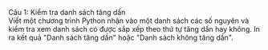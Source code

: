 Câu 1:
Kiểm tra danh sách tăng dần<br/>
Viết một chương trình Python nhận vào một danh sách các số nguyên và kiểm tra xem danh sách có được sắp xếp theo thứ tự tăng dần hay không. In ra kết quả "Danh sách tăng dần" hoặc "Danh sách không tăng dần".<br/>